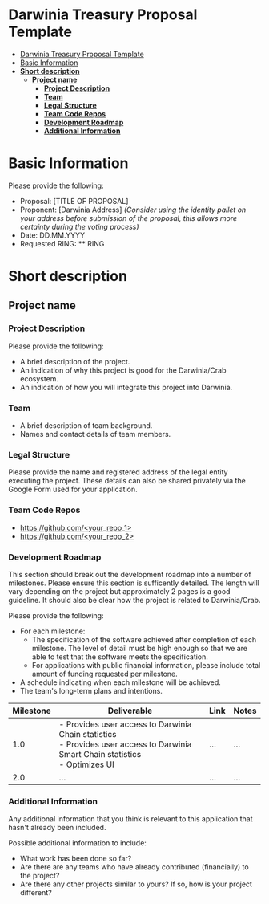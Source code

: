# Darwinia Treasury Proposal Template

- [Darwinia Treasury Proposal Template](#darwinia-treasury-proposal-template)
- [Basic Information](#basic-information)
- [**Short description**](#short-description)
  - [**Project name**](#project-name)
    - [**Project Description**](#project-description)
    - [**Team**](#team)
    - [**Legal Structure**](#legal-structure)
    - [**Team Code Repos**](#team-code-repos)
    - [**Development Roadmap**](#development-roadmap)
    - [**Additional Information**](#additional-information)

# Basic Information

Please provide the following:

- Proposal: [TITLE OF PROPOSAL]
- Proponent: [Darwinia Address] *(Consider using the identity pallet on your address before submission of the proposal, this allows more certainty during the voting process)*
- Date: DD.MM.YYYY
- Requested RING: ** RING

# **Short description**

## **Project name**

### **Project Description**

Please provide the following:

- A brief description of the project.
- An indication of why this project is good for the Darwinia/Crab ecosystem.
- An indication of how you will integrate this project into Darwinia.

### **Team**

- A brief description of team background.
- Names and contact details of team members.

### **Legal Structure**

Please provide the name and registered address of the legal entity executing the project. These details can also be shared privately via the Google Form used for your application.

### **Team Code Repos**

- [https://github.com/<your_repo_1>](https://github.com/<your_repo_1>)
- [https://github.com/<your_repo_2>](https://github.com/<your_repo_2>)

### **Development Roadmap**

This section should break out the development roadmap into a number of milestones. Please ensure this section is sufficently detailed. The length will vary depending on the project but approximately 2 pages is a good guideline. It should also be clear how the project is related to Darwinia/Crab.

Please provide the following:

- For each milestone:
    - The specification of the software achieved after completion of each milestone. The level of detail must be high enough so that we are able to test that the software meets the specification.
    - For applications with public financial information, please include total amount of funding requested per milestone.
- A schedule indicating when each milestone will be achieved.
- The team's long-term plans and intentions.

| Milestone | Deliverable | Link | Notes |
| --- | --- | --- | --- |
| 1.0 | - Provides user access to Darwinia Chain statistics<br> - Provides user access to Darwinia Smart Chain statistics<br> - Optimizes UI | … | … |
| 2.0 | … | … | … |

### **Additional Information**

Any additional information that you think is relevant to this application that hasn't already been included.

Possible additional information to include:

- What work has been done so far?
- Are there are any teams who have already contributed (financially) to the project?
- Are there any other projects similar to yours? If so, how is your project different?